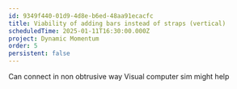 ```yaml
---
id: 9349f440-01d9-4d8e-b6ed-48aa91ecacfc
title: Viability of adding bars instead of straps (vertical)
scheduledTime: 2025-01-11T16:30:00.000Z
project: Dynamic Momentum
order: 5
persistent: false
---
```


Can connect in non obtrusive way
Visual computer sim might help